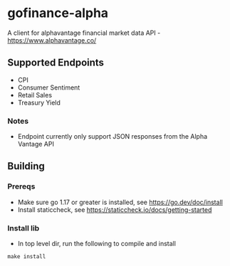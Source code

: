 # gofinance-alpha
A client for alphavantage financial market data API - https://www.alphavantage.co/

## Supported Endpoints
- CPI
- Consumer Sentiment
- Retail Sales
- Treasury Yield

### Notes
- Endpoint currently only support JSON responses from the Alpha Vantage API

## Building

### Prereqs 

- Make sure go 1.17 or greater is installed, see https://go.dev/doc/install
- Install staticcheck, see https://staticcheck.io/docs/getting-started

### Install lib

- In top level dir, run the following to compile and install 
```
make install
```

